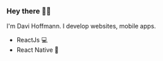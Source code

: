 ### Hey there 🖖🏼

I'm Davi Hoffmann. I develop websites, mobile apps. 

- ReactJs 💻
- React Native 📱